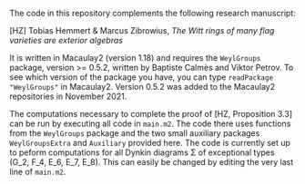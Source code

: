 


The code in this repository complements the following research manuscript:

[HZ] Tobias Hemmert & Marcus Zibrowius, *The Witt rings of many flag varieties are exterior algebras*

It is written in Macaulay2 (version 1.18) and requires the `WeylGroups` package, version >= 0.5.2, written by Baptiste Calmès and Viktor Petrov.  To see which version of the package you have, you can type `readPackage "WeylGroups"` in Macaulay2.  Version 0.5.2 was added to the Macaulay2 repositories in November 2021.

The computations necessary to complete the proof of [HZ, Proposition 3.3] can be run by executing all code in `main.m2`.  The code there uses functions from the `WeylGroups` package and the two small auxiliary packages `WeylGroupsExtra` and `Auxiliary` provided here.  The code is currently set up to peform computations for all Dynkin diagrams Σ of exceptional types (G_2, F_4, E_6, E_7, E_8).  This can easily be changed by editing the very last line of `main.m2`.










